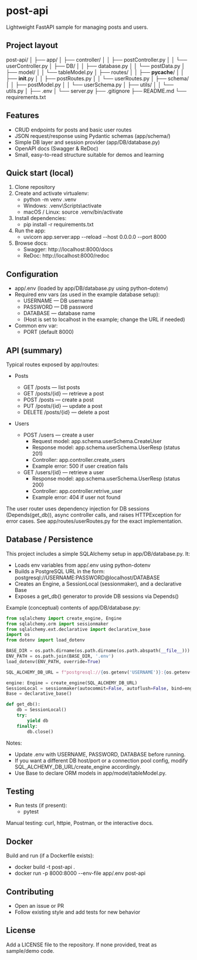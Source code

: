 # post-api

Lightweight FastAPI sample for managing posts and users.

## Project layout

post-api/
│
├── app/
│ ├── controller/
│ │ ├── postController.py
│ │ └── userController.py
│ ├── DB/
│ │ ├── database.py
│ │ └── postData.py
│ ├── model/
│ │ └── tableModel.py
│ ├── routes/
│ │ ├── **pycache**/
│ │ ├── **init**.py
│ │ ├── postRoutes.py
│ │ └── userRoutes.py
│ ├── schema/
│ │ ├── postModel.py
│ │ └── userSchema.py
│ ├── utils/
│ │ └── utils.py
│ ├── .env
│ └── server.py
├── .gitignore
├── README.md
└── requirements.txt

## Features

- CRUD endpoints for posts and basic user routes
- JSON request/response using Pydantic schemas (app/schema/)
- Simple DB layer and session provider (app/DB/database.py)
- OpenAPI docs (Swagger & ReDoc)
- Small, easy-to-read structure suitable for demos and learning

## Quick start (local)

1. Clone repository
2. Create and activate virtualenv:
   - python -m venv .venv
   - Windows: .venv\Scripts\activate
   - macOS / Linux: source .venv/bin/activate
3. Install dependencies:
   - pip install -r requirements.txt
4. Run the app:
   - uvicorn app.server:app --reload --host 0.0.0.0 --port 8000
5. Browse docs:
   - Swagger: http://localhost:8000/docs
   - ReDoc: http://localhost:8000/redoc

## Configuration

- app/.env (loaded by app/DB/database.py using python-dotenv)
- Required env vars (as used in the example database setup):
  - USERNAME — DB username
  - PASSWORD — DB password
  - DATABASE — database name
  - (Host is set to localhost in the example; change the URL if needed)
- Common env var:
  - PORT (default 8000)

## API (summary)

Typical routes exposed by app/routes:

- Posts

  - GET /posts — list posts
  - GET /posts/{id} — retrieve a post
  - POST /posts — create a post
  - PUT /posts/{id} — update a post
  - DELETE /posts/{id} — delete a post

- Users
  - POST /users — create a user
    - Request model: app.schema.userSchema.CreateUser
    - Response model: app.schema.userSchema.UserResp (status 201)
    - Controller: app.controller.create_users
    - Example error: 500 if user creation fails
  - GET /users/{id} — retrieve a user
    - Response model: app.schema.userSchema.UserResp (status 200)
    - Controller: app.controller.retrive_user
    - Example error: 404 if user not found

The user router uses dependency injection for DB sessions (Depends(get_db)), async controller calls, and raises HTTPException for error cases. See app/routes/userRoutes.py for the exact implementation.

## Database / Persistence

This project includes a simple SQLAlchemy setup in app/DB/database.py. It:

- Loads env variables from app/.env using python-dotenv
- Builds a PostgreSQL URL in the form:
  postgresql://USERNAME:PASSWORD@localhost/DATABASE
- Creates an Engine, a SessionLocal (sessionmaker), and a declarative Base
- Exposes a get_db() generator to provide DB sessions via Depends()

Example (conceptual) contents of app/DB/database.py:

```py
from sqlalchemy import create_engine, Engine
from sqlalchemy.orm import sessionmaker
from sqlalchemy.ext.declarative import declarative_base
import os
from dotenv import load_dotenv

BASE_DIR = os.path.dirname(os.path.dirname(os.path.abspath(__file__)))  # app/
ENV_PATH = os.path.join(BASE_DIR, '.env')
load_dotenv(ENV_PATH, override=True)

SQL_ALCHEMY_DB_URL = f"postgresql://{os.getenv('USERNAME')}:{os.getenv('PASSWORD')}@localhost/{os.getenv('DATABASE')}"

engine: Engine = create_engine(SQL_ALCHEMY_DB_URL)
SessionLocal = sessionmaker(autocommit=False, autoflush=False, bind=engine)
Base = declarative_base()

def get_db():
    db = SessionLocal()
    try:
        yield db
    finally:
        db.close()
```

Notes:

- Update .env with USERNAME, PASSWORD, DATABASE before running.
- If you want a different DB host/port or a connection pool config, modify SQL_ALCHEMY_DB_URL/create_engine accordingly.
- Use Base to declare ORM models in app/model/tableModel.py.

## Testing

- Run tests (if present):
  - pytest

Manual testing: curl, httpie, Postman, or the interactive docs.

## Docker

Build and run (if a Dockerfile exists):

- docker build -t post-api .
- docker run -p 8000:8000 --env-file app/.env post-api

## Contributing

- Open an issue or PR
- Follow existing style and add tests for new behavior

## License

Add a LICENSE file to the repository. If none provided, treat as sample/demo code.
